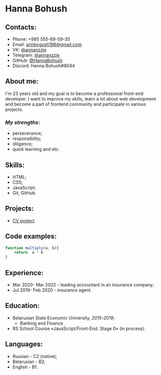 # Hanna Bohush
## Contacts:
* Phone: +995 555-69-59-35
* Email: annbogush198@gmail.com
* VK: [@annanzzie](https://vk.com/annanzzie)
* Telegram: [@annanzzie](https://t.me/annanzzie)
* GitHub: [@HannaBohush](https://github.com/HannaBohush)
* Discord: Hanna Bohush#8044
## About me:
I'm 23 years old and my goal is to become a professional front-end developer. I want to improve my skills, learn a lot about web development and become a part of frontend community and participate in various projects.
### ***My strengths***:
* perseverance;
* responsibility;
* diligence;
* quick learning and etc. 
## Skills:
* HTML;
* CSS;
* JavaScript;
* Git, GitHub.
## Projects:
* [CV project](https://github.com/HannaBohush/rsschool-cv)
## Code examples:
```javascript
function multiply(a, b){
    return  a * b
}
```
## Experience:
+ Mar 2020- Mar 2022 - leading accountant in an insurance company;
+ Jul 2019- Feb 2020 - insurance agent.
## Education:
- Belarusian State Economic University, *2015-2019*;
  + Banking and Finance
- RS School Course «JavaScript/Front-End. Stage 0» (in process).
## Languages:
- Russian - C2 (native);
- Belarusian - B2;
- English - B1.